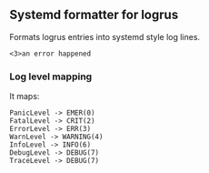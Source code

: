 ## Systemd formatter for logrus
Formats logrus entries into systemd style log lines.

    <3>an error happened

### Log level mapping
It maps:

    PanicLevel -> EMER(0)
    FatalLevel -> CRIT(2)
    ErrorLevel -> ERR(3)
    WarnLevel -> WARNING(4)
    InfoLevel -> INFO(6)
    DebugLevel -> DEBUG(7)
    TraceLevel -> DEBUG(7)


